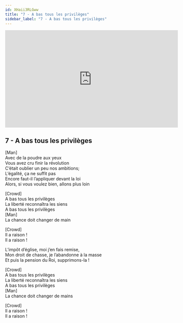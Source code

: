 ```yaml
---
id: XHaii3RLGww
title: "7 - A bas tous les privilèges"
sidebar_label: "7 - A bas tous les privilèges"
---
```


<div class="video-float-container">
  <iframe
    width="560"
    height="315"
    src="https://www.youtube.com/embed/XHaii3RLGww"
    title="YouTube video player"
    frameborder="0"
    allow="accelerometer; autoplay; clipboard-write; encrypted-media; gyroscope; picture-in-picture; web-share"
    referrerpolicy="strict-origin-when-cross-origin"
    allowfullscreen
  ></iframe>
</div>

## 7 - A bas tous les privilèges

[Man]  
Avec de la poudre aux yeux  
Vous avez cru finir la révolution  
C’était oublier un peu nos ambitions;  
L’égalité, ça ne suffit pas  
Encore faut-il l’appliquer devant la loi  
Alors, si vous voulez bien, allons plus loin

[Crowd]  
A bas tous les privilèges  
La liberté reconnaîtra les siens  
A bas tous les privilèges  
[Man]  
La chance doit changer de main

[Crowd]  
Il a raison !  
Il a raison !

L’impôt d’église, moi j’en fais remise,  
Mon droit de chasse, je l’abandonne à la masse  
Et puis la pension du Roi, supprimons-la !

[Crowd]  
A bas tous les privilèges  
La liberté reconnaîtra les siens  
A bas tous les privilèges  
[Man]  
La chance doit changer de mains

[Crowd]  
Il a raison !  
Il a raison !
